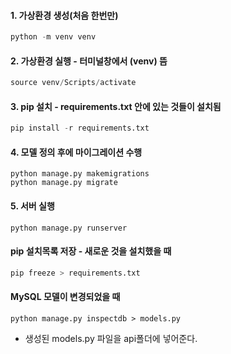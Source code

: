 #### 1. 가상환경 생성(처음 한번만)

```python
python -m venv venv
```



#### 2. 가상환경 실행 - 터미널창에서 (venv) 뜸

```python
source venv/Scripts/activate
```



#### 3. pip 설치 - requirements.txt 안에 있는 것들이 설치됨

```python
pip install -r requirements.txt
```



#### 4. 모델 정의 후에 마이그레이션 수행

```shell
python manage.py makemigrations
python manage.py migrate
```



#### 5. 서버 실행

```
python manage.py runserver
```





#### pip 설치목록 저장 - 새로운 것을 설치했을 때

```python
pip freeze > requirements.txt
```



#### MySQL 모델이 변경되었을 때

```django
python manage.py inspectdb > models.py
```

- 생성된 models.py 파일을 api폴더에 넣어준다.



